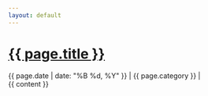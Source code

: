 ```yaml
---
layout: default
---
```

<div id="article-container">
<h1><a href="{{ page.url }}" class="title">{{ page.title }}</a></h1>
<div class="post-meta"><span style="display:none;"><a href="#" rel="author">Timm Schoof</a></span> {{ page.date | date: "%B %d, %Y" }} | {{  page.category  }} | </div>
<div class="instapaper_body">
{{ content }}
</div>
</div>